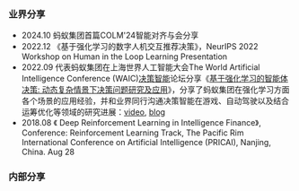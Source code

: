 ### 业界分享

* 2024.10 蚂蚁集团首篇COLM'24智能对齐与会分享
* 2022.12 《基于强化学习的数字人机交互推荐决策》，NeurIPS 2022 Workshop on Human in the Loop Learning Presentation
* 2022.09 代表蚂蚁集团在上海世界人工智能大会The World Artificial Intelligence Conference (WAIC)[决策智能](http://rlchina.org/topic/548)论坛分享《[基于强化学习的智能体决策: 动态复杂情景下决策问题研究及应用](https://www.bilibili.com/video/BV1Fe411M732/)》，分享了蚂蚁集团在强化学习方面各个场景的应用经验，并和业界同行沟通决策智能在游戏、自动驾驶以及结合运筹优化等领域的研究进展：[video](https://www.bilibili.com/video/BV1Fe411M732/), [blog](http://rlchina.org/topic/548)
* 2018.08 《 Deep Reinforcement Learning in Intelligence Finance》, Conference: Reinforcement Learning Track, The Pacific Rim International Conference on Artificial Intelligence (PRICAI), Nanjing, China. Aug 28

### 内部分享

[//]: #
[//]: #
[//]: #
[//]: #
[//]: #
[//]: #
[//]: #
[//]: #
[//]: #
[//]: #
